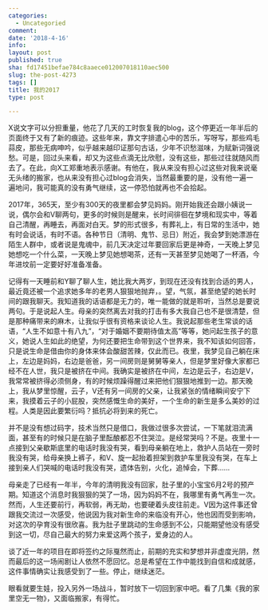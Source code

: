 ```yaml
---
categories:
  - Uncategoried
comment: 
date: '2018-4-16'
info: 
layout: post
published: true
sha: fd17451befae784c8aaece012007018110aec500
slug: the-post-4273
tags: []
title: 我的2017
type: post

---
```


X说文字可以分担重量，他花了几天的工时恢复我的blog，这个停更近一年半后的页面终于又有了新的痕迹。这些年来，靠文字排遣心中的苦乐，写呀写，那些鸡毛蒜皮，那些无病呻吟，似乎越来越印证那句古话，少年不识愁滋味，为赋新词强说愁。可是，回过头来看，却又为这些点滴无比欣慰，没有这些，那些过往就随风而去了。在此，向X工郑重地表示感谢。有他在，我从来没有担心过这些对我来说毫无头绪的搬家，也从来没有担心过blog会消失，当然最重要的是，没有他一遍一遍地问，我可能真的没有勇气继续，这一停恐怕就再也不会拾起。

2017年，365天，至少有300天的夜里都会梦见妈妈。刚开始我还会跟小姨说一说，偶尔会和V聊两句，更多的时候则是醒来，长时间徘徊在梦境和现实中，等着自己清醒，再睡去，再面对白天。梦的形式很多，有葬礼上，有日常的生活中，她有时会说话，有时不语。各种节日（清明、鬼节、忌日）附近，我会梦到她漂游在陌生人群中，或者说是鬼魂中，前几天决定过年要回家后更是神奇，一天晚上梦见她想吃一个什么菜，一天晚上梦见她想喝茶，还有一天甚至梦见她喝了一杯酒，今年进坟前一定要好好准备准备。

记得有一天睡前和Y聊了聊人生，她比我大两岁，到现在还没有找到合适的男人，最近竟还被一个追求她多年的老男人狠狠地抛弃，。望，气氛，甚至绝望的她长时间的跟我聊天。我知道我的话语都是无力的，唯一能做的就是聆听，当然总是要说两句。于是说起人生。母亲的突然离去对我的打击有多大我自己也不是很清楚，但是那种痛带来的麻木，让我似乎很有资格来谈论人生。我说起那些老生常谈的话语，“人生不如意十有八九”，“对于婚姻不要期待值太高”等等，她问起生孩子的意义，她说人生如此的绝望，为何还要把生命带到这个世界来，我不知该如何回答，只是说生命是借由你的身体来体会酸甜苦辣，仅此而已。夜里，我梦见自己躺在床上，左边是妈妈，右边是爸爸，另一间房则是舅舅等亲人，但是梦里好像大家都已经不在人世，我只是被挤在中间。我确实是被挤在中间，左边是云子，右边是V，我常常被挤得必须侧身，有的时候烦躁得醒过来把他们狠狠地推到一边。那天晚上，我从梦里惊醒，云子，V还有另一间房的父亲，让我紧张的情绪瞬间安宁下来，我摸着云子的小屁股，突然感慨生命的美好，一个生命的新生是多么美妙的过程。人类是因此要繁衍吗？抵抗必将到来的死亡。

并不是没有想过码字，技术当然只是借口，我做过很多次尝试，一下笔就泪流满面，甚至有的时候只是在脑子里酝酿都忍不住哭泣。是经常哭吗？不是。夜里十一点接到父亲歇斯底里的电话时我没有哭，看到母亲躺在地上，救护人员站在一旁时我没有哭，给母亲换上裤子，和V、旋一起抬着担架到救护车里我没有哭，在车上接到亲人们哭喊的电话时我没有哭，遗体告别，火化，追悼会，下葬……

母亲走了已经有一年半，今年的清明我没有回家，肚子里的小宝宝6月2号的预产期。知道这个消息时我狠狠的哭了一场，因为妈妈不在，我哪里有勇气再生一次。然而，人生还要前行，再软弱，再无助，也要硬着头皮往前走。V因为这件事还曾跟我交流过一次感受，他说因为我对新生命的来临没有开心，他也因而受到影响，对这次的孕育没有很欣喜。我为肚子里跳动的生命感到不公，只能期望他没有感受到这一切，尽自己最大的努力来爱这两个孩子，爱身边的人。

谈了近一年的项目在即将签约之际戛然而止，前期的充实和梦想并非虚度光阴，然而最后的这一场闹剧让人依然不愿回忆。总是希望在工作中能找到自信和成就感，这件事情确实让我感受到了一些。停止，继续迷茫。

眼看就要生娃，投入另外一场战斗，暂时放下一切回到家中吧。看了几集《我的家里空无一物》，又面临搬家，有得忙。